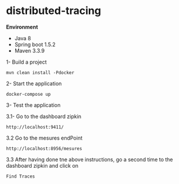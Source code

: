 # distributed-tracing

**Environment**

* Java 8
* Spring boot 1.5.2
* Maven 3.3.9

1- Build a project 

    mvn clean install -Pdocker
    
2- Start the application 

    docker-compose up 
    
3- Test the application 

3.1- Go to the dashboard zipkin

    http://localhost:9411/
    
3.2 Go to the mesures endPoint 

    http://localhost:8956/mesures
    
3.3 After having done tne above instructions, 
go a second time to the dashboard zipkin and click on 

    Find Traces